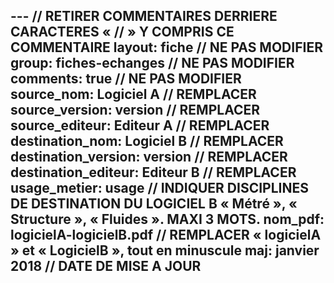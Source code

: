 ---  // RETIRER COMMENTAIRES DERRIERE CARACTERES « // » Y COMPRIS CE COMMENTAIRE
layout: fiche // NE PAS MODIFIER
group: fiches-echanges // NE PAS MODIFIER
comments: true // NE PAS MODIFIER
source_nom: Logiciel A // REMPLACER
source_version: version // REMPLACER
source_editeur: Editeur A // REMPLACER
destination_nom: Logiciel B // REMPLACER
destination_version: version // REMPLACER
destination_editeur: Editeur B // REMPLACER
usage_metier: usage // INDIQUER DISCIPLINES DE DESTINATION DU LOGICIEL B « Métré », « Structure », « Fluides ». MAXI 3 MOTS.
nom_pdf: logicielA-logicielB.pdf // REMPLACER « logicielA » et « LogicielB », tout en minuscule
maj: janvier 2018 // DATE DE MISE A JOUR
---
